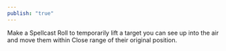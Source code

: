 ```yaml
---
publish: "true"
---
```

 Make a Spellcast Roll to temporarily lift a target you can see up into the air and move them within Close range of their original position.
